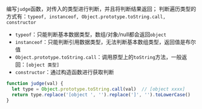 编写`judge`函数，对传入的类型进行判断，并且将判断结果返回；
判断遍历类型的方式有：`typeof, instanceof, Object.prototype.toString.call, constructor`

* `typeof`：只能判断基本数据类型，数组/对象/null都会返回`object`
* `instanceof`：只能判断引用数据类型，无法判断基本数组类型，返回值是布尔值
* `Object.prototype.toString.call`：调用原型上的`toString`方法，一般返回：`[object 类型]`
* `constructor`：通过构造函数进行获取判断

```javascript
function judge(val) {
  let type = Object.prototype.toString.call(val)  // [object xxxx]
  return type.replace('[object ', '').replace(']', '').toLowerCase()
}
```

